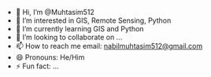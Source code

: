 - 👋 Hi, I’m @Muhtasim512
- 👀 I’m interested in GIS, Remote Sensing, Python  
- 🌱 I’m currently learning GIS and Python  
- 💞️ I’m looking to collaborate on ...
- 📫 How to reach me email: nabilmuhtasim512@gmail.com
- 😄 Pronouns: He/Him
- ⚡ Fun fact: ...

<!---
Muhtasim512/Muhtasim512 is a ✨ special ✨ repository because its `README.md` (this file) appears on your GitHub profile.
You can click the Preview link to take a look at your changes.
--->

